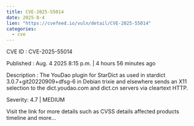 ```yaml
--- 
title: CVE-2025-55014
date: 2025-8-4
lien: "https://cvefeed.io/vuln/detail/CVE-2025-55014"
categories:
  - cve
---
```


CVE ID : CVE-2025-55014

Published :  Aug. 4
2025
8:15 p.m. | 4 hours
56 minutes ago

Description : The YouDao plugin for StarDict
as used in stardict 3.0.7+git20220909+dfsg-6 in Debian trixie and elsewhere
sends an X11 selection to the dict.youdao.com and dict.cn servers via cleartext HTTP.

Severity: 4.7 | MEDIUM

Visit the link for more details
such as CVSS details
affected products
timeline
and more...
